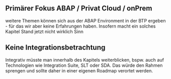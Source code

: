## Primärer Fokus ABAP / Privat Cloud / onPrem
weitere Themen können sich aus der ABAP Environment in der BTP ergeben - für das wir aber keine Erfahrungen haben.
Insofern macht ein solches Kapitel Stand jetzt nicht wirklich Sinn

## Keine Integrationsbetrachtung
Integrativ müsste man innerhalb des Kapitels weiterblicken, bspw. auch auf Technologien wie Integration Suite, SLT oder SDA. Das würde den Rahmen sprengen und sollte daher in einer eigenen Roadmap verortet werden.